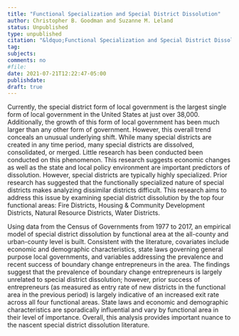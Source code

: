 ```yaml
---
title: "Functional Specialization and Special District Dissolution"
author: Christopher B. Goodman and Suzanne M. Leland
status: Unpublished
type: unpublished
citation: "&ldquo;Functional Specialization and Special District Dissolution.&rdquo;"
tag:
subjects:
comments: no
#file:
date: 2021-07-21T12:22:47-05:00
publishdate:
draft: true
---
```


Currently, the special district form of local government is the largest single form of local government in the United States at just over 38,000. Additionally, the growth of this form of local government has been much larger than any other form of government. However, this overall trend conceals an unusual underlying shift. While many special districts are created in any time period, many special districts are dissolved, consolidated, or merged. Little research has been conducted been conducted on this phenomenon. This research suggests economic changes as well as the state and local policy environment are important predictors of dissolution. However, special districts are typically highly specialized. Prior research has suggested that the functionally specialized nature of special districts makes analyzing dissimilar districts difficult. This research aims to address this issue by examining special district dissolution by the top four functional areas: Fire Districts, Housing & Community Development Districts, Natural Resource Districts, Water Districts.

Using data from the Census of Governments from 1977 to 2017, an empirical model of special district dissolution by functional area at the all-county and urban-county level is built. Consistent with the literature, covariates include economic and demographic characteristics, state laws governing general purpose local governments, and variables addressing the prevalence and recent success of boundary change entrepreneurs in the area. The findings suggest that the prevalence of boundary change entrepreneurs is largely unrelated to special district dissolution; however, prior success of entrepreneurs (as measured as entry rate of new districts in the functional area in the previous period) is largely indicative of an increased exit rate across all four functional areas. State laws and economic and demographic characteristics are sporadically influential and vary by functional area in their level of importance. Overall, this analysis provides important nuance to the nascent special district dissolution literature.
